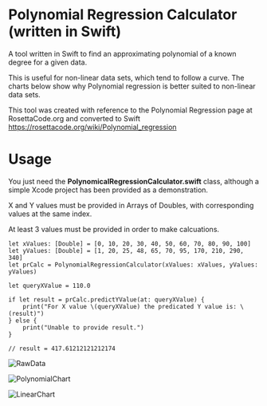 # Polynomial Regression Calculator (written in Swift)
A tool written in Swift to find an approximating polynomial of a known degree for a given data.

This is useful for non-linear data sets, which tend to follow a curve.  The charts below show why Polynomial regression is better suited to non-linear data sets.

This tool was created with reference to the Polynomial Regression page at RosettaCode.org and converted to Swift
https://rosettacode.org/wiki/Polynomial_regression

# Usage

You just need the **PolynomicalRegressionCalculator.swift** class, although a simple Xcode project has been provided as a demonstration.

X and Y values must be provided in Arrays of Doubles, with corresponding values at the same index.

At least 3 values must be provided in order to make calcuations.

```
let xValues: [Double] = [0, 10, 20, 30, 40, 50, 60, 70, 80, 90, 100]
let yValues: [Double] = [1, 20, 25, 48, 65, 70, 95, 170, 210, 290, 340]
let prCalc = PolynomialRegressionCalculator(xValues: xValues, yValues: yValues)

let queryXValue = 110.0

if let result = prCalc.predictYValue(at: queryXValue) {
    print("For X value \(queryXValue) the predicated Y value is: \(result)")
} else {
    print("Unable to provide result.")
}

// result = 417.61212121212174
```

![RawData](https://user-images.githubusercontent.com/18574681/80108473-3cbde580-8574-11ea-87bf-22c4d64b8c76.png)

![PolynomialChart](https://user-images.githubusercontent.com/18574681/80108836-a938e480-8574-11ea-8b33-edd63a8331e4.png)

![LinearChart](https://user-images.githubusercontent.com/18574681/80108782-99b99b80-8574-11ea-8ec5-91d9c36211aa.png)
